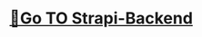 # [🚀Go TO Strapi-Backend]([https://docs.strapi.io/dev-docs/cli](https://github.com/jmatisam/Automat_backend/tree/main/strapi-backend))
